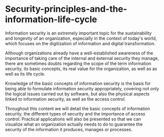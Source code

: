 # Security-principles-and-the-information-life-cycle

Information security is an extremely important topic for the sustainability and longevity of an organization, especially in the context of today's world, which focuses on the digitization of information and digital transformation.

Although organizations already have a well-established awareness of the importance of taking care of the internal and external security they manage, there are sometimes doubts regarding the scope of the term information security, its basic concepts, its real value for the organization, as well as as well as its life cycle.

Knowledge of the basic concepts of information security is the basis for being able to formulate information security appropriately, covering not only the logical issues carried out by software, but also the physical aspects linked to information security, as well as the access control.

Throughout this content we will detail the basic concepts of information security, the different types of security and the importance of access control. Practical applications will also be presented so that we can visualize what an organization actually needs to do to guarantee the security of the information it produces, manages or processes.
